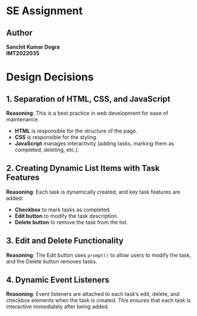 # SE Assignment

## Author

**Sanchit Kumar Dogra**  
**IMT2022035**

# Design Decisions

## 1. Separation of HTML, CSS, and JavaScript

**Reasoning**: This is a best practice in web development for ease of maintenance.

- **HTML** is responsible for the structure of the page.
- **CSS** is responsible for the styling.
- **JavaScript** manages interactivity (adding tasks, marking them as completed, deleting, etc.).

## 2. Creating Dynamic List Items with Task Features

**Reasoning**: Each task is dynamically created, and key task features are added:

- **Checkbox** to mark tasks as completed.
- **Edit button** to modify the task description.
- **Delete button** to remove the task from the list.

## 3. Edit and Delete Functionality

**Reasoning**: The Edit button uses `prompt()` to allow users to modify the task, and the Delete button removes tasks.

## 4. Dynamic Event Listeners

**Reasoning**: Event listeners are attached to each task’s edit, delete, and checkbox elements when the task is created. This ensures that each task is interactive immediately after being added.
